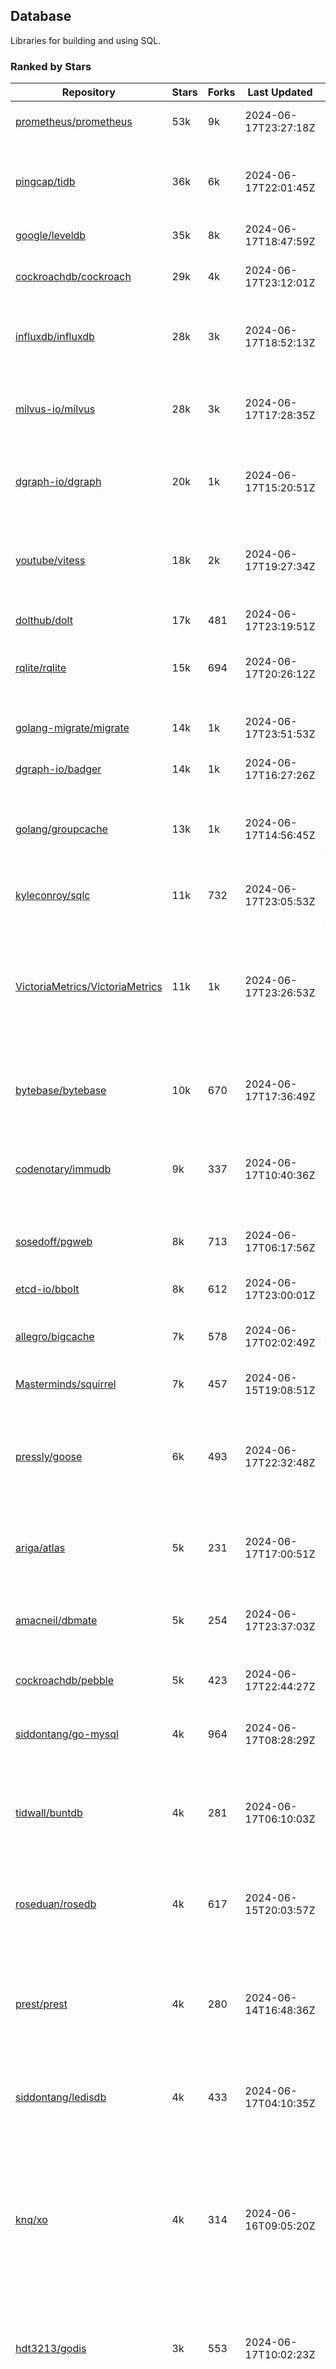 ## Database

Libraries for building and using SQL.

### Ranked by Stars

| Repository | Stars | Forks | Last Updated | Description | 
|------------|-------|-------|--------------|-------------|
| [prometheus/prometheus](https://github.com/prometheus/prometheus) | 53k | 9k | 2024-06-17T23:27:18Z |  Monitoring system and time series database. |
| [pingcap/tidb](https://github.com/pingcap/tidb) | 36k | 6k | 2024-06-17T22:01:45Z |  TiDB is a distributed SQL database. Inspired by the design of Google F1. |
| [google/leveldb](https://github.com/google/leveldb) | 35k | 8k | 2024-06-17T18:47:59Z | key/value database in Go. |
| [cockroachdb/cockroach](https://github.com/cockroachdb/cockroach) | 29k | 4k | 2024-06-17T23:12:01Z |  Scalable, Geo-Replicated, Transactional Datastore. |
| [influxdb/influxdb](https://github.com/influxdb/influxdb) | 28k | 3k | 2024-06-17T18:52:13Z |  Scalable datastore for metrics, events, and real-time analytics. |
| [milvus-io/milvus](https://github.com/milvus-io/milvus) | 28k | 3k | 2024-06-17T17:28:35Z |  Milvus is a vector database for embedding management, analytics and search. |
| [dgraph-io/dgraph](https://github.com/dgraph-io/dgraph) | 20k | 1k | 2024-06-17T15:20:51Z |  Scalable, Distributed, Low Latency, High Throughput Graph Database. |
| [youtube/vitess](https://github.com/youtube/vitess) | 18k | 2k | 2024-06-17T19:27:34Z |  vitess provides servers and tools which facilitate scaling of MySQL databases for large scale web services. |
| [dolthub/dolt](https://github.com/dolthub/dolt) | 17k | 481 | 2024-06-17T23:19:51Z |  Dolt – It's Git for Data. |
| [rqlite/rqlite](https://github.com/rqlite/rqlite) | 15k | 694 | 2024-06-17T20:26:12Z |  The lightweight, distributed, relational database built on SQLite. |
| [golang-migrate/migrate](https://github.com/golang-migrate/migrate) | 14k | 1k | 2024-06-17T23:51:53Z |  Database migrations. CLI and Golang library. |
| [dgraph-io/badger](https://github.com/dgraph-io/badger) | 14k | 1k | 2024-06-17T16:27:26Z |  Fast key-value store in Go. |
| [golang/groupcache](https://github.com/golang/groupcache) | 13k | 1k | 2024-06-17T14:56:45Z |  Groupcache is a caching and cache-filling library, intended as a replacement for memcached in many cases. |
| [kyleconroy/sqlc](https://github.com/kyleconroy/sqlc) | 11k | 732 | 2024-06-17T23:05:53Z |  Generate type-safe code from SQL. |
| [VictoriaMetrics/VictoriaMetrics](https://github.com/VictoriaMetrics/VictoriaMetrics) | 11k | 1k | 2024-06-17T23:26:53Z |  fast, resource-effective and scalable open source time series database. May be used as long-term remote storage for Prometheus. Supports PromQL. |
| [bytebase/bytebase](https://github.com/bytebase/bytebase) | 10k | 670 | 2024-06-17T17:36:49Z |  Safe database schema change and version control for DevOps teams. |
| [codenotary/immudb](https://github.com/codenotary/immudb) | 9k | 337 | 2024-06-17T10:40:36Z |  immudb is a lightweight, high-speed immutable database for systems and applications written in Go. |
| [sosedoff/pgweb](https://github.com/sosedoff/pgweb) | 8k | 713 | 2024-06-17T06:17:56Z |  Web-based PostgreSQL database browser. |
| [etcd-io/bbolt](https://github.com/etcd-io/bbolt) | 8k | 612 | 2024-06-17T23:00:01Z |  An embedded key/value database for Go. |
| [allegro/bigcache](https://github.com/allegro/bigcache) | 7k | 578 | 2024-06-17T02:02:49Z |  Efficient key/value cache for gigabytes of data. |
| [Masterminds/squirrel](https://github.com/Masterminds/squirrel) | 7k | 457 | 2024-06-15T19:08:51Z |  Go library that helps you build SQL queries. |
| [pressly/goose](https://github.com/pressly/goose) | 6k | 493 | 2024-06-17T22:32:48Z |  Database migration tool. You can manage your database's evolution by creating incremental SQL or Go scripts. |
| [ariga/atlas](https://github.com/ariga/atlas) | 5k | 231 | 2024-06-17T17:00:51Z |  A Database Toolkit. A CLI designed to help companies better work with their data. |
| [amacneil/dbmate](https://github.com/amacneil/dbmate) | 5k | 254 | 2024-06-17T23:37:03Z |  A lightweight, framework-agnostic database migration tool. |
| [cockroachdb/pebble](https://github.com/cockroachdb/pebble) | 5k | 423 | 2024-06-17T22:44:27Z |  RocksDB/LevelDB inspired key-value database in Go. |
| [siddontang/go-mysql](https://github.com/siddontang/go-mysql) | 4k | 964 | 2024-06-17T08:28:29Z |  Go toolset to handle MySQL protocol and replication. |
| [tidwall/buntdb](https://github.com/tidwall/buntdb) | 4k | 281 | 2024-06-17T06:10:03Z |  Fast, embeddable, in-memory key/value database for Go with custom indexing and spatial support. |
| [roseduan/rosedb](https://github.com/roseduan/rosedb) | 4k | 617 | 2024-06-15T20:03:57Z |  An embedded k-v database based on LSM+WAL, supports string, list, hash, set, zset. |
| [prest/prest](https://github.com/prest/prest) | 4k | 280 | 2024-06-14T16:48:36Z |  Simplify and accelerate development, ⚡ instant, realtime, high-performance on any Postgres application, existing or new. |
| [siddontang/ledisdb](https://github.com/siddontang/ledisdb) | 4k | 433 | 2024-06-17T04:10:35Z |  Ledisdb is a high performance NoSQL like Redis based on LevelDB. |
| [knq/xo](https://github.com/knq/xo) | 4k | 314 | 2024-06-16T09:05:20Z |  Generate idiomatic Go code for databases based on existing schema definitions or custom queries supporting PostgreSQL, MySQL, SQLite, Oracle, and Microsoft SQL Server. |
| [hdt3213/godis](https://github.com/hdt3213/godis) | 3k | 553 | 2024-06-17T10:02:23Z |  A Golang implemented high-performance Redis server and cluster. |
| [xujiajun/nutsdb](https://github.com/xujiajun/nutsdb) | 3k | 329 | 2024-06-13T02:59:05Z |  Nutsdb is a simple, fast, embeddable, persistent key/value store written in pure Go. It supports fully serializable transactions and many data structures such as list, set, sorted set. |
| [rubenv/sql-migrate](https://github.com/rubenv/sql-migrate) | 3k | 267 | 2024-06-17T09:39:40Z |  Database migration tool. Allows embedding migrations into the application using go-bindata. |
| [lindb/lindb](https://github.com/lindb/lindb) | 3k | 277 | 2024-06-13T09:56:31Z |  LinDB is a scalable, high performance, high availability distributed time series database. |
| [HouzuoGuo/tiedot](https://github.com/HouzuoGuo/tiedot) | 3k | 261 | 2024-06-12T15:32:00Z |  Your NoSQL database powered by Golang. |
| [bluele/gcache](https://github.com/bluele/gcache) | 3k | 266 | 2024-06-17T14:00:52Z |  Cache library with support for expirable Cache, LFU, LRU and ARC. |
| [eko/gocache](https://github.com/eko/gocache) | 2k | 191 | 2024-06-17T16:32:48Z |  A complete Go cache library with multiple stores (memory, memcache, redis, ...), chainable, loadable, metrics cache and more. |
| [doug-martin/goqu](https://github.com/doug-martin/goqu) | 2k | 201 | 2024-06-17T18:26:25Z |  Idiomatic SQL builder and query library. |
| [go-jet/jet](https://github.com/go-jet/jet) | 2k | 110 | 2024-06-17T11:39:44Z |  Framework for writing type-safe SQL queries in Go, with ability to easily convert database query result into desired arbitrary object structure. |
| [muesli/cache2go](https://github.com/muesli/cache2go) | 2k | 515 | 2024-06-13T21:17:51Z |  In-memory key:value cache which supports automatic invalidation based on timeouts. |
| [VictoriaMetrics/fastcache](https://github.com/VictoriaMetrics/fastcache) | 2k | 171 | 2024-06-17T02:21:47Z |  fast thread-safe inmemory cache for big number of entries. Minimizes GC overhead. |
| [flower-corp/lotusdb](https://github.com/flower-corp/lotusdb) | 2k | 175 | 2024-06-17T14:25:15Z |  Fast k/v database compatible with lsm and b+tree. |
| [didi/gendry](https://github.com/didi/gendry) | 2k | 189 | 2024-06-16T03:06:19Z |  Non-invasive SQL builder and powerful data binder. |
| [maypok86/otter](https://github.com/maypok86/otter) | 2k | 37 | 2024-06-17T10:48:27Z |  A high performance lockless cache for Go. Many times faster than Ristretto and friends. |
| [CovenantSQL/CovenantSQL](https://github.com/CovenantSQL/CovenantSQL) | 1k | 151 | 2024-06-05T06:45:50Z |  CovenantSQL is a SQL database on blockchain. |
| [kelindar/column](https://github.com/kelindar/column) | 1k | 56 | 2024-06-13T12:41:13Z |  High-performance, columnar, embeddable in-memory store with bitmap indexing and transactions. |
| [peterbourgon/diskv](https://github.com/peterbourgon/diskv) | 1k | 104 | 2024-06-15T05:36:36Z |  Home-grown disk-backed key-value store. |
| [akrylysov/pogreb](https://github.com/akrylysov/pogreb) | 1k | 89 | 2024-06-17T16:00:55Z |  Embedded key-value store for read-heavy workloads. |
| [skeema/skeema](https://github.com/skeema/skeema) | 1k | 101 | 2024-06-13T21:37:16Z |  Pure-SQL schema management system for MySQL, with support for sharding and external online schema change tools. |
| [Vertamedia/chproxy](https://github.com/Vertamedia/chproxy) | 1k | 254 | 2024-06-12T20:53:57Z |  HTTP proxy for ClickHouse database. |
| [paranoidguy/databunker](https://github.com/paranoidguy/databunker) | 1k | 71 | 2024-06-13T18:21:03Z |  Personally identifiable information (PII) storage service built to comply with GDPR and CCPA. |
| [objectbox/objectbox-go](https://github.com/objectbox/objectbox-go) | 1k | 46 | 2024-06-17T10:05:03Z |  High-performance embedded Object Database (NoSQL) with Go API. |
| [cybertec-postgresql/pg_timetable](https://github.com/cybertec-postgresql/pg_timetable) | 1k | 65 | 2024-06-17T18:06:28Z |  Advanced scheduling for PostgreSQL. |
| [go-gormigrate/gormigrate](https://github.com/go-gormigrate/gormigrate) | 1k | 96 | 2024-06-10T16:49:12Z |  Database schema migration helper for Gorm ORM. |
| [krotik/eliasdb](https://github.com/krotik/eliasdb) | 992 | 49 | 2024-06-06T15:25:18Z |  Dependency-free, transactional graph database with REST API, phrase search and SQL-like query language. |
| [linkedin/goavro](https://github.com/linkedin/goavro) | 958 | 215 | 2024-06-16T19:07:19Z |  A Go package that encodes and decodes Avro data. |
| [couchbase/moss](https://github.com/couchbase/moss) | 947 | 60 | 2024-06-01T22:04:53Z |  Moss is a simple LSM key-value storage engine written in 100% Go. |
| [jellydator/ttlcache](https://github.com/jellydator/ttlcache) | 872 | 114 | 2024-06-17T14:53:53Z |  An in-memory cache with item expiration and generics. |
| [gchaincl/dotsql](https://github.com/gchaincl/dotsql) | 721 | 54 | 2024-06-11T14:41:14Z |  Go library that helps you keep sql files in one place and use them with ease. |
| [go-ozzo/ozzo-dbx](https://github.com/go-ozzo/ozzo-dbx) | 625 | 84 | 2024-06-05T01:21:28Z |  Powerful data retrieval methods as well as DB-agnostic query building capabilities. |
| [ostafen/clover](https://github.com/ostafen/clover) | 624 | 53 | 2024-06-16T17:55:23Z |  A lightweight document-oriented NoSQL database written in pure Golang. |
| [nikepan/clickhouse-bulk](https://github.com/nikepan/clickhouse-bulk) | 466 | 87 | 2024-06-16T23:15:39Z |  Collects small inserts and sends big requests to ClickHouse servers. |
| [jmhodges/levigo](https://github.com/jmhodges/levigo) | 413 | 90 | 2024-05-28T16:59:28Z |  Levigo is a Go wrapper for LevelDB. |
| [rocketlaunchr/dbq](https://github.com/rocketlaunchr/dbq) | 393 | 21 | 2024-05-17T21:00:02Z |  Zero boilerplate database operations for Go. |
| [lqs/sqlingo](https://github.com/lqs/sqlingo) | 375 | 28 | 2024-06-12T16:54:25Z |  A lightweight DSL to build SQL in Go. |
| [recoilme/pudge](https://github.com/recoilme/pudge) | 366 | 35 | 2024-06-17T11:20:39Z |  Fast and simple key/value store written using Go's standard library. |
| [faabiosr/cachego](https://github.com/faabiosr/cachego) | 361 | 24 | 2024-06-01T19:27:40Z |  Golang Cache component for multiple drivers. |
| [HDT3213/rdb](https://github.com/HDT3213/rdb) | 358 | 74 | 2024-06-17T02:06:17Z |  Redis RDB file parser for secondary development and memory analysis. |
| [elgris/sqrl](https://github.com/elgris/sqrl) | 272 | 38 | 2024-05-22T09:36:32Z |  SQL query builder, fork of Squirrel with improved performance. |
| [chrislusf/vasto](https://github.com/chrislusf/vasto) | 259 | 30 | 2024-05-26T01:48:04Z |  A distributed high-performance key-value store. On Disk. Eventual consistent. HA. Able to grow or shrink without service interruption. |
| [Yiling-J/theine-go](https://github.com/Yiling-J/theine-go) | 233 | 12 | 2024-06-10T17:49:53Z |  High performance, near optimal in-memory cache with proactive TTL expiration and generics. |
| [dtm-labs/dtf](https://github.com/dtm-labs/dtf) | 213 | 30 | 2024-04-17T12:13:28Z |  A distributed transaction manager. Support XA, TCC, SAGA, Reliable Messages. |
| [fern4lvarez/piladb](https://github.com/fern4lvarez/piladb) | 204 | 22 | 2024-04-26T23:31:32Z |  Lightweight RESTful database engine based on stack data structures. |
| [creativecreature/sturdyc](https://github.com/creativecreature/sturdyc) | 200 | 3 | 2024-06-17T13:01:56Z |  A caching library with advanced concurrency features designed to make I/O heavy applications robust and highly performant. |
| [bokwoon95/go-structured-query](https://github.com/bokwoon95/go-structured-query) | 195 | 11 | 2023-12-04T23:16:41Z |  Type-safe SQL builder and struct mapper for Go. |
| [EchoVault/EchoVault](https://github.com/EchoVault/EchoVault) | 192 | 7 | 2024-06-17T12:19:35Z |  Embeddable Distributed in-memory data store compatible with Redis clients. |
| [wesql/wescale](https://github.com/wesql/wescale) | 191 | 8 | 2024-06-17T14:43:52Z |  WeScale is a database proxy designed to enhance the scalability, performance, security, and resilience of your applications. |
| [knocknote/octillery](https://github.com/knocknote/octillery) | 191 | 30 | 2024-06-10T05:18:59Z |  Go package for sharding databases ( Supports every ORM or raw SQL ). |
| [akyoto/cache](https://github.com/akyoto/cache) | 176 | 21 | 2024-06-03T02:05:04Z |  In-memory key:value store with expiration time, 0 dependencies, <100 LoC, 100% coverage. |
| [lopezator/migrator](https://github.com/lopezator/migrator) | 168 | 18 | 2024-06-12T03:41:15Z |  Dead simple Go database migration library. |
| [arthurkushman/buildsqlx](https://github.com/arthurkushman/buildsqlx) | 156 | 16 | 2024-06-17T11:32:27Z |  Go database query builder library for PostgreSQL. |
| [amit-davidson/LibraDB](https://github.com/amit-davidson/LibraDB) | 152 | 18 | 2024-06-15T15:40:45Z |  LibraDB is a simple database with less than 1000 lines of code for learning. |
| [iwanbk/bcache](https://github.com/iwanbk/bcache) | 147 | 18 | 2024-05-17T07:07:52Z |  Eventually consistent distributed in-memory cache Go library. |
| [GuiaBolso/darwin](https://github.com/GuiaBolso/darwin) | 144 | 34 | 2024-06-03T01:49:44Z |  Database schema evolution library for Go. |
| [leporo/sqlf](https://github.com/leporo/sqlf) | 141 | 14 | 2024-05-24T08:11:15Z |  Fast SQL query builder. |
| [rocketlaunchr/remember-go](https://github.com/rocketlaunchr/remember-go) | 138 | 8 | 2024-04-27T23:46:36Z |  A universal interface for caching slow database queries (backed by redis, memcached, ristretto, or in-memory). |
| [nullism/bqb](https://github.com/nullism/bqb) | 133 | 10 | 2024-06-13T11:53:43Z |  Lightweight and easy to learn query builder. |
| [viney-shih/go-cache](https://github.com/viney-shih/go-cache) | 133 | 9 | 2024-06-13T06:31:20Z |  A flexible multi-layer Go caching library to deal with in-memory and shared cache by adopting Cache-Aside pattern. |
| [galeone/igor](https://github.com/galeone/igor) | 124 | 4 | 2024-06-09T21:46:54Z |  Abstraction layer for PostgreSQL that supports advanced functionality and uses gorm-like syntax. |
| [unit-io/unitdb](https://github.com/unit-io/unitdb) | 118 | 10 | 2024-05-03T13:01:20Z |  Fast timeseries database for IoT, realtime messaging applications. Access unitdb with pubsub over tcp or websocket using github.com/unit-io/unitd application. |
| [erni27/imcache](https://github.com/erni27/imcache) | 118 | 4 | 2024-06-14T10:26:48Z |  A generic in-memory cache Go library. It supports expiration, sliding expiration, max entries limit, eviction callbacks and sharding. |
| [elastic/go-freelru](https://github.com/elastic/go-freelru) | 116 | 9 | 2024-06-13T08:47:29Z | A GC-less, fast and generic LRU hashmap library with optional locking, sharding, eviction and expiration. |
| [sj14/dbbench](https://github.com/sj14/dbbench) | 97 | 17 | 2024-06-13T06:38:50Z |  Database benchmarking tool with support for several databases and scripts. |
| [OrlovEvgeny/go-mcache](https://github.com/OrlovEvgeny/go-mcache) | 95 | 16 | 2024-06-11T21:37:28Z |  Fast in-memory key:value store/cache library. Pointer caches. |
| [cristalhq/builq](https://github.com/cristalhq/builq) | 89 | 3 | 2024-05-08T10:43:34Z |  Easily build SQL queries in Go. |
| [jameycribbs/hare](https://github.com/jameycribbs/hare) | 89 | 10 | 2024-04-28T07:34:10Z |  A simple database management system that stores each table as a text file of line-delimited JSON. |
| [sunary/sqlize](https://github.com/sunary/sqlize) | 84 | 10 | 2024-06-11T01:38:25Z |  Database migration generator. Allows generate sql migration from model and existing sql by differ them. |
| [robinjoseph08/go-pg-migrations](https://github.com/robinjoseph08/go-pg-migrations) | 84 | 21 | 2024-01-08T01:51:54Z |  A Go package to help write migrations with go-pg/pg. |
| [zekroTJA/timedmap](https://github.com/zekroTJA/timedmap) | 70 | 10 | 2024-05-10T07:40:51Z |  Map with expiring key-value pairs. |
| [jamf/regatta](https://github.com/jamf/regatta) | 63 | 5 | 2024-06-11T11:05:07Z |  Fast, simple, geo-distributed KV store built for cloud native era. |
| [liweiyi88/onedump](https://github.com/liweiyi88/onedump) | 62 | 7 | 2024-06-09T20:17:10Z |  Database backup from different drivers to different destinations with one command and configuration. |
| [codingsince1985/couchcache](https://github.com/codingsince1985/couchcache) | 61 | 7 | 2024-06-10T12:47:34Z |  RESTful caching micro-service backed by Couchbase server. |
| [xujiajun/godbal](https://github.com/xujiajun/godbal) | 59 | 29 | 2024-02-03T19:00:49Z |  Database Abstraction Layer (dbal) for go. Support SQL builder and get result easily. |
| [khezen/avro](https://github.com/khezen/avro) | 45 | 10 | 2023-12-26T03:15:31Z |  Discover SQL schemas and convert them to AVRO schemas. Query SQL records into AVRO bytes. |
| [oaStuff/clusteredBigCache](https://github.com/oaStuff/clusteredBigCache) | 44 | 5 | 2023-11-01T01:52:19Z |  BigCache with clustering support and individual item expiration. |
| [claygod/coffer](https://github.com/claygod/coffer) | 37 | 5 | 2024-02-07T10:47:23Z |  Simple ACID key-value database that supports transactions. |
| [floatdrop/2q](https://github.com/floatdrop/2q) | 37 | 4 | 2024-06-13T01:08:39Z |  2Q in-memory cache implementation. |
| [HnH/qry](https://github.com/HnH/qry) | 35 | 6 | 2024-02-27T10:37:40Z |  Tool that generates constants from files with raw SQL queries. |
| [hexdigest/prep](https://github.com/hexdigest/prep) | 32 | 5 | 2024-03-07T22:59:58Z |  Use prepared SQL statements without changing your code. |
| [adlio/schema](https://github.com/adlio/schema) | 31 | 3 | 2024-06-05T09:08:59Z |  Library to embed schema migrations for database/sql-compatible databases inside your Go binaries. |
| [twharmon/gosql](https://github.com/twharmon/gosql) | 30 | 2 | 2024-02-02T19:53:16Z |  SQL Query builder with better null values support. |
| [RichardKnop/go-fixtures](https://github.com/RichardKnop/go-fixtures) | 28 | 11 | 2023-09-08T17:05:02Z |  Django style fixtures for Golang's excellent built-in database/sql library. |
| [larapulse/migrator](https://github.com/larapulse/migrator) | 25 | 4 | 2024-05-19T07:31:13Z |  MySQL database migrator designed to run migrations to your features and manage database schema update with intuitive go code. |
| [codingconcepts/dg](https://github.com/codingconcepts/dg) | 25 | 0 | 2024-05-28T14:59:47Z |  A fast data generator that produces CSV files from generated relational data. |
| [rafaeljesus/tempdb](https://github.com/rafaeljesus/tempdb) | 19 | 3 | 2024-04-18T14:17:05Z |  Key-value store for temporary items. |
| [andizzle/rwdb](https://github.com/andizzle/rwdb) | 18 | 2 | 2023-05-02T21:55:01Z |  rwdb provides read replica capability for multiple database servers setup. |
| [bartventer/gorm-multitenancy](https://github.com/bartventer/gorm-multitenancy) | 16 | 2 | 2024-06-17T10:00:47Z |  Multi-tenancy support for GORM managed databases. |
| [motrboat/hotcoal](https://github.com/motrboat/hotcoal) | 16 | 1 | 2024-05-17T20:58:00Z |  Secure your handcrafted SQL against injection. |
| [muir/libschema](https://github.com/muir/libschema) | 14 | 5 | 2024-01-14T00:02:24Z |  Define your migrations separately in each library. Migrations for open source libraries. MySQL & PostgreSQL. |
| [pupizoid/ormlite](https://github.com/pupizoid/ormlite) | 13 | 3 | 2024-03-06T20:01:55Z |  Lightweight package containing some ORM-like features and helpers for sqlite databases. |
| [Kachit/gorm-seeder](https://github.com/Kachit/gorm-seeder) | 13 | 1 | 2024-01-30T11:33:09Z |  Simple database seeder for Gorm ORM. |
| [ulovecode/gdcache](https://github.com/ulovecode/gdcache) | 12 | 2 | 2024-01-18T05:02:20Z |  A pure non-intrusive cache library implemented by golang, you can use it to implement your own distributed cache. |
| [twharmon/dynago](https://github.com/twharmon/dynago) | 12 | 0 | 2024-03-26T11:56:26Z |  Simplify working with AWS DynamoDB. |
| [no-src/nscache](https://github.com/no-src/nscache) | 10 | 0 | 2024-06-02T16:41:19Z |  A Go caching framework that supports multiple data source drivers. |
| [lawzava/go-pg-migrate](https://github.com/lawzava/go-pg-migrate) | 10 | 3 | 2024-01-24T05:10:53Z |  CLI-friendly package for go-pg migrations management. |
| [oracle/coherence-go-client](https://github.com/oracle/coherence-go-client) | 9 | 3 | 2024-06-03T15:03:19Z |  Full implementation of Oracle Coherence cache API for Go applications using gRPC as network transport. |
| [cheshir/ttlcache](https://github.com/cheshir/ttlcache) | 9 | 8 | 2023-03-26T17:03:11Z |  In-memory key value storage with TTL for each record. |
| [rafaelespinoza/godfish](https://github.com/rafaelespinoza/godfish) | 7 | 1 | 2024-02-19T14:34:49Z |  Database migration manager, works with native query language. Support for cassandra, mysql, postgres, sqlite3. |
| [go-the-way/sg](https://github.com/go-the-way/sg) | 6 | 0 | 2024-05-10T21:55:52Z |  A SQL Gen for generating standard SQLs(supports: CRUD) written in Go. |
| [yuseferi/gocache](https://github.com/yuseferi/gocache) | 5 | 0 | 2024-01-07T00:34:13Z |  A data race free Go ache library with high performance and auto pruge functionality |
| [/](https://github.com/gobuffalo/pop/tree/master/soda) | 0 | 0 | 0001-01-01T00:00:00Z |  Database migration, creation, ORM, etc... for MySQL, PostgreSQL, and SQLite. |

### Ranked by Forks

| Repository | Stars | Forks | Last Updated | Description | 
|------------|-------|-------|--------------|-------------|
| [prometheus/prometheus](https://github.com/prometheus/prometheus) | 53k | 9k | 2024-06-17T23:27:18Z |  Monitoring system and time series database. |
| [google/leveldb](https://github.com/google/leveldb) | 35k | 8k | 2024-06-17T18:47:59Z | key/value database in Go. |
| [pingcap/tidb](https://github.com/pingcap/tidb) | 36k | 6k | 2024-06-17T22:01:45Z |  TiDB is a distributed SQL database. Inspired by the design of Google F1. |
| [cockroachdb/cockroach](https://github.com/cockroachdb/cockroach) | 29k | 4k | 2024-06-17T23:12:01Z |  Scalable, Geo-Replicated, Transactional Datastore. |
| [influxdb/influxdb](https://github.com/influxdb/influxdb) | 28k | 3k | 2024-06-17T18:52:13Z |  Scalable datastore for metrics, events, and real-time analytics. |
| [milvus-io/milvus](https://github.com/milvus-io/milvus) | 28k | 3k | 2024-06-17T17:28:35Z |  Milvus is a vector database for embedding management, analytics and search. |
| [youtube/vitess](https://github.com/youtube/vitess) | 18k | 2k | 2024-06-17T19:27:34Z |  vitess provides servers and tools which facilitate scaling of MySQL databases for large scale web services. |
| [dgraph-io/dgraph](https://github.com/dgraph-io/dgraph) | 20k | 1k | 2024-06-17T15:20:51Z |  Scalable, Distributed, Low Latency, High Throughput Graph Database. |
| [golang/groupcache](https://github.com/golang/groupcache) | 13k | 1k | 2024-06-17T14:56:45Z |  Groupcache is a caching and cache-filling library, intended as a replacement for memcached in many cases. |
| [golang-migrate/migrate](https://github.com/golang-migrate/migrate) | 14k | 1k | 2024-06-17T23:51:53Z |  Database migrations. CLI and Golang library. |
| [dgraph-io/badger](https://github.com/dgraph-io/badger) | 14k | 1k | 2024-06-17T16:27:26Z |  Fast key-value store in Go. |
| [VictoriaMetrics/VictoriaMetrics](https://github.com/VictoriaMetrics/VictoriaMetrics) | 11k | 1k | 2024-06-17T23:26:53Z |  fast, resource-effective and scalable open source time series database. May be used as long-term remote storage for Prometheus. Supports PromQL. |
| [siddontang/go-mysql](https://github.com/siddontang/go-mysql) | 4k | 964 | 2024-06-17T08:28:29Z |  Go toolset to handle MySQL protocol and replication. |
| [kyleconroy/sqlc](https://github.com/kyleconroy/sqlc) | 11k | 732 | 2024-06-17T23:05:53Z |  Generate type-safe code from SQL. |
| [sosedoff/pgweb](https://github.com/sosedoff/pgweb) | 8k | 713 | 2024-06-17T06:17:56Z |  Web-based PostgreSQL database browser. |
| [rqlite/rqlite](https://github.com/rqlite/rqlite) | 15k | 694 | 2024-06-17T20:26:12Z |  The lightweight, distributed, relational database built on SQLite. |
| [bytebase/bytebase](https://github.com/bytebase/bytebase) | 10k | 670 | 2024-06-17T17:36:49Z |  Safe database schema change and version control for DevOps teams. |
| [roseduan/rosedb](https://github.com/roseduan/rosedb) | 4k | 617 | 2024-06-15T20:03:57Z |  An embedded k-v database based on LSM+WAL, supports string, list, hash, set, zset. |
| [etcd-io/bbolt](https://github.com/etcd-io/bbolt) | 8k | 612 | 2024-06-17T23:00:01Z |  An embedded key/value database for Go. |
| [allegro/bigcache](https://github.com/allegro/bigcache) | 7k | 578 | 2024-06-17T02:02:49Z |  Efficient key/value cache for gigabytes of data. |
| [hdt3213/godis](https://github.com/hdt3213/godis) | 3k | 553 | 2024-06-17T10:02:23Z |  A Golang implemented high-performance Redis server and cluster. |
| [muesli/cache2go](https://github.com/muesli/cache2go) | 2k | 515 | 2024-06-13T21:17:51Z |  In-memory key:value cache which supports automatic invalidation based on timeouts. |
| [pressly/goose](https://github.com/pressly/goose) | 6k | 493 | 2024-06-17T22:32:48Z |  Database migration tool. You can manage your database's evolution by creating incremental SQL or Go scripts. |
| [dolthub/dolt](https://github.com/dolthub/dolt) | 17k | 481 | 2024-06-17T23:19:51Z |  Dolt – It's Git for Data. |
| [Masterminds/squirrel](https://github.com/Masterminds/squirrel) | 7k | 457 | 2024-06-15T19:08:51Z |  Go library that helps you build SQL queries. |
| [siddontang/ledisdb](https://github.com/siddontang/ledisdb) | 4k | 433 | 2024-06-17T04:10:35Z |  Ledisdb is a high performance NoSQL like Redis based on LevelDB. |
| [cockroachdb/pebble](https://github.com/cockroachdb/pebble) | 5k | 423 | 2024-06-17T22:44:27Z |  RocksDB/LevelDB inspired key-value database in Go. |
| [codenotary/immudb](https://github.com/codenotary/immudb) | 9k | 337 | 2024-06-17T10:40:36Z |  immudb is a lightweight, high-speed immutable database for systems and applications written in Go. |
| [xujiajun/nutsdb](https://github.com/xujiajun/nutsdb) | 3k | 329 | 2024-06-13T02:59:05Z |  Nutsdb is a simple, fast, embeddable, persistent key/value store written in pure Go. It supports fully serializable transactions and many data structures such as list, set, sorted set. |
| [knq/xo](https://github.com/knq/xo) | 4k | 314 | 2024-06-16T09:05:20Z |  Generate idiomatic Go code for databases based on existing schema definitions or custom queries supporting PostgreSQL, MySQL, SQLite, Oracle, and Microsoft SQL Server. |
| [tidwall/buntdb](https://github.com/tidwall/buntdb) | 4k | 281 | 2024-06-17T06:10:03Z |  Fast, embeddable, in-memory key/value database for Go with custom indexing and spatial support. |
| [prest/prest](https://github.com/prest/prest) | 4k | 280 | 2024-06-14T16:48:36Z |  Simplify and accelerate development, ⚡ instant, realtime, high-performance on any Postgres application, existing or new. |
| [lindb/lindb](https://github.com/lindb/lindb) | 3k | 277 | 2024-06-13T09:56:31Z |  LinDB is a scalable, high performance, high availability distributed time series database. |
| [rubenv/sql-migrate](https://github.com/rubenv/sql-migrate) | 3k | 267 | 2024-06-17T09:39:40Z |  Database migration tool. Allows embedding migrations into the application using go-bindata. |
| [bluele/gcache](https://github.com/bluele/gcache) | 3k | 266 | 2024-06-17T14:00:52Z |  Cache library with support for expirable Cache, LFU, LRU and ARC. |
| [HouzuoGuo/tiedot](https://github.com/HouzuoGuo/tiedot) | 3k | 261 | 2024-06-12T15:32:00Z |  Your NoSQL database powered by Golang. |
| [Vertamedia/chproxy](https://github.com/Vertamedia/chproxy) | 1k | 254 | 2024-06-12T20:53:57Z |  HTTP proxy for ClickHouse database. |
| [amacneil/dbmate](https://github.com/amacneil/dbmate) | 5k | 254 | 2024-06-17T23:37:03Z |  A lightweight, framework-agnostic database migration tool. |
| [ariga/atlas](https://github.com/ariga/atlas) | 5k | 231 | 2024-06-17T17:00:51Z |  A Database Toolkit. A CLI designed to help companies better work with their data. |
| [linkedin/goavro](https://github.com/linkedin/goavro) | 958 | 215 | 2024-06-16T19:07:19Z |  A Go package that encodes and decodes Avro data. |
| [doug-martin/goqu](https://github.com/doug-martin/goqu) | 2k | 201 | 2024-06-17T18:26:25Z |  Idiomatic SQL builder and query library. |
| [eko/gocache](https://github.com/eko/gocache) | 2k | 191 | 2024-06-17T16:32:48Z |  A complete Go cache library with multiple stores (memory, memcache, redis, ...), chainable, loadable, metrics cache and more. |
| [didi/gendry](https://github.com/didi/gendry) | 2k | 189 | 2024-06-16T03:06:19Z |  Non-invasive SQL builder and powerful data binder. |
| [flower-corp/lotusdb](https://github.com/flower-corp/lotusdb) | 2k | 175 | 2024-06-17T14:25:15Z |  Fast k/v database compatible with lsm and b+tree. |
| [VictoriaMetrics/fastcache](https://github.com/VictoriaMetrics/fastcache) | 2k | 171 | 2024-06-17T02:21:47Z |  fast thread-safe inmemory cache for big number of entries. Minimizes GC overhead. |
| [CovenantSQL/CovenantSQL](https://github.com/CovenantSQL/CovenantSQL) | 1k | 151 | 2024-06-05T06:45:50Z |  CovenantSQL is a SQL database on blockchain. |
| [jellydator/ttlcache](https://github.com/jellydator/ttlcache) | 872 | 114 | 2024-06-17T14:53:53Z |  An in-memory cache with item expiration and generics. |
| [go-jet/jet](https://github.com/go-jet/jet) | 2k | 110 | 2024-06-17T11:39:44Z |  Framework for writing type-safe SQL queries in Go, with ability to easily convert database query result into desired arbitrary object structure. |
| [peterbourgon/diskv](https://github.com/peterbourgon/diskv) | 1k | 104 | 2024-06-15T05:36:36Z |  Home-grown disk-backed key-value store. |
| [skeema/skeema](https://github.com/skeema/skeema) | 1k | 101 | 2024-06-13T21:37:16Z |  Pure-SQL schema management system for MySQL, with support for sharding and external online schema change tools. |
| [go-gormigrate/gormigrate](https://github.com/go-gormigrate/gormigrate) | 1k | 96 | 2024-06-10T16:49:12Z |  Database schema migration helper for Gorm ORM. |
| [jmhodges/levigo](https://github.com/jmhodges/levigo) | 413 | 90 | 2024-05-28T16:59:28Z |  Levigo is a Go wrapper for LevelDB. |
| [akrylysov/pogreb](https://github.com/akrylysov/pogreb) | 1k | 89 | 2024-06-17T16:00:55Z |  Embedded key-value store for read-heavy workloads. |
| [nikepan/clickhouse-bulk](https://github.com/nikepan/clickhouse-bulk) | 466 | 87 | 2024-06-16T23:15:39Z |  Collects small inserts and sends big requests to ClickHouse servers. |
| [go-ozzo/ozzo-dbx](https://github.com/go-ozzo/ozzo-dbx) | 625 | 84 | 2024-06-05T01:21:28Z |  Powerful data retrieval methods as well as DB-agnostic query building capabilities. |
| [HDT3213/rdb](https://github.com/HDT3213/rdb) | 358 | 74 | 2024-06-17T02:06:17Z |  Redis RDB file parser for secondary development and memory analysis. |
| [paranoidguy/databunker](https://github.com/paranoidguy/databunker) | 1k | 71 | 2024-06-13T18:21:03Z |  Personally identifiable information (PII) storage service built to comply with GDPR and CCPA. |
| [cybertec-postgresql/pg_timetable](https://github.com/cybertec-postgresql/pg_timetable) | 1k | 65 | 2024-06-17T18:06:28Z |  Advanced scheduling for PostgreSQL. |
| [couchbase/moss](https://github.com/couchbase/moss) | 947 | 60 | 2024-06-01T22:04:53Z |  Moss is a simple LSM key-value storage engine written in 100% Go. |
| [kelindar/column](https://github.com/kelindar/column) | 1k | 56 | 2024-06-13T12:41:13Z |  High-performance, columnar, embeddable in-memory store with bitmap indexing and transactions. |
| [gchaincl/dotsql](https://github.com/gchaincl/dotsql) | 721 | 54 | 2024-06-11T14:41:14Z |  Go library that helps you keep sql files in one place and use them with ease. |
| [ostafen/clover](https://github.com/ostafen/clover) | 624 | 53 | 2024-06-16T17:55:23Z |  A lightweight document-oriented NoSQL database written in pure Golang. |
| [krotik/eliasdb](https://github.com/krotik/eliasdb) | 992 | 49 | 2024-06-06T15:25:18Z |  Dependency-free, transactional graph database with REST API, phrase search and SQL-like query language. |
| [objectbox/objectbox-go](https://github.com/objectbox/objectbox-go) | 1k | 46 | 2024-06-17T10:05:03Z |  High-performance embedded Object Database (NoSQL) with Go API. |
| [elgris/sqrl](https://github.com/elgris/sqrl) | 272 | 38 | 2024-05-22T09:36:32Z |  SQL query builder, fork of Squirrel with improved performance. |
| [maypok86/otter](https://github.com/maypok86/otter) | 2k | 37 | 2024-06-17T10:48:27Z |  A high performance lockless cache for Go. Many times faster than Ristretto and friends. |
| [recoilme/pudge](https://github.com/recoilme/pudge) | 366 | 35 | 2024-06-17T11:20:39Z |  Fast and simple key/value store written using Go's standard library. |
| [GuiaBolso/darwin](https://github.com/GuiaBolso/darwin) | 144 | 34 | 2024-06-03T01:49:44Z |  Database schema evolution library for Go. |
| [dtm-labs/dtf](https://github.com/dtm-labs/dtf) | 213 | 30 | 2024-04-17T12:13:28Z |  A distributed transaction manager. Support XA, TCC, SAGA, Reliable Messages. |
| [chrislusf/vasto](https://github.com/chrislusf/vasto) | 259 | 30 | 2024-05-26T01:48:04Z |  A distributed high-performance key-value store. On Disk. Eventual consistent. HA. Able to grow or shrink without service interruption. |
| [knocknote/octillery](https://github.com/knocknote/octillery) | 191 | 30 | 2024-06-10T05:18:59Z |  Go package for sharding databases ( Supports every ORM or raw SQL ). |
| [xujiajun/godbal](https://github.com/xujiajun/godbal) | 59 | 29 | 2024-02-03T19:00:49Z |  Database Abstraction Layer (dbal) for go. Support SQL builder and get result easily. |
| [lqs/sqlingo](https://github.com/lqs/sqlingo) | 375 | 28 | 2024-06-12T16:54:25Z |  A lightweight DSL to build SQL in Go. |
| [faabiosr/cachego](https://github.com/faabiosr/cachego) | 361 | 24 | 2024-06-01T19:27:40Z |  Golang Cache component for multiple drivers. |
| [fern4lvarez/piladb](https://github.com/fern4lvarez/piladb) | 204 | 22 | 2024-04-26T23:31:32Z |  Lightweight RESTful database engine based on stack data structures. |
| [rocketlaunchr/dbq](https://github.com/rocketlaunchr/dbq) | 393 | 21 | 2024-05-17T21:00:02Z |  Zero boilerplate database operations for Go. |
| [akyoto/cache](https://github.com/akyoto/cache) | 176 | 21 | 2024-06-03T02:05:04Z |  In-memory key:value store with expiration time, 0 dependencies, <100 LoC, 100% coverage. |
| [robinjoseph08/go-pg-migrations](https://github.com/robinjoseph08/go-pg-migrations) | 84 | 21 | 2024-01-08T01:51:54Z |  A Go package to help write migrations with go-pg/pg. |
| [lopezator/migrator](https://github.com/lopezator/migrator) | 168 | 18 | 2024-06-12T03:41:15Z |  Dead simple Go database migration library. |
| [amit-davidson/LibraDB](https://github.com/amit-davidson/LibraDB) | 152 | 18 | 2024-06-15T15:40:45Z |  LibraDB is a simple database with less than 1000 lines of code for learning. |
| [iwanbk/bcache](https://github.com/iwanbk/bcache) | 147 | 18 | 2024-05-17T07:07:52Z |  Eventually consistent distributed in-memory cache Go library. |
| [sj14/dbbench](https://github.com/sj14/dbbench) | 97 | 17 | 2024-06-13T06:38:50Z |  Database benchmarking tool with support for several databases and scripts. |
| [arthurkushman/buildsqlx](https://github.com/arthurkushman/buildsqlx) | 156 | 16 | 2024-06-17T11:32:27Z |  Go database query builder library for PostgreSQL. |
| [OrlovEvgeny/go-mcache](https://github.com/OrlovEvgeny/go-mcache) | 95 | 16 | 2024-06-11T21:37:28Z |  Fast in-memory key:value store/cache library. Pointer caches. |
| [leporo/sqlf](https://github.com/leporo/sqlf) | 141 | 14 | 2024-05-24T08:11:15Z |  Fast SQL query builder. |
| [Yiling-J/theine-go](https://github.com/Yiling-J/theine-go) | 233 | 12 | 2024-06-10T17:49:53Z |  High performance, near optimal in-memory cache with proactive TTL expiration and generics. |
| [bokwoon95/go-structured-query](https://github.com/bokwoon95/go-structured-query) | 195 | 11 | 2023-12-04T23:16:41Z |  Type-safe SQL builder and struct mapper for Go. |
| [RichardKnop/go-fixtures](https://github.com/RichardKnop/go-fixtures) | 28 | 11 | 2023-09-08T17:05:02Z |  Django style fixtures for Golang's excellent built-in database/sql library. |
| [jameycribbs/hare](https://github.com/jameycribbs/hare) | 89 | 10 | 2024-04-28T07:34:10Z |  A simple database management system that stores each table as a text file of line-delimited JSON. |
| [nullism/bqb](https://github.com/nullism/bqb) | 133 | 10 | 2024-06-13T11:53:43Z |  Lightweight and easy to learn query builder. |
| [unit-io/unitdb](https://github.com/unit-io/unitdb) | 118 | 10 | 2024-05-03T13:01:20Z |  Fast timeseries database for IoT, realtime messaging applications. Access unitdb with pubsub over tcp or websocket using github.com/unit-io/unitd application. |
| [zekroTJA/timedmap](https://github.com/zekroTJA/timedmap) | 70 | 10 | 2024-05-10T07:40:51Z |  Map with expiring key-value pairs. |
| [khezen/avro](https://github.com/khezen/avro) | 45 | 10 | 2023-12-26T03:15:31Z |  Discover SQL schemas and convert them to AVRO schemas. Query SQL records into AVRO bytes. |
| [sunary/sqlize](https://github.com/sunary/sqlize) | 84 | 10 | 2024-06-11T01:38:25Z |  Database migration generator. Allows generate sql migration from model and existing sql by differ them. |
| [elastic/go-freelru](https://github.com/elastic/go-freelru) | 116 | 9 | 2024-06-13T08:47:29Z | A GC-less, fast and generic LRU hashmap library with optional locking, sharding, eviction and expiration. |
| [viney-shih/go-cache](https://github.com/viney-shih/go-cache) | 133 | 9 | 2024-06-13T06:31:20Z |  A flexible multi-layer Go caching library to deal with in-memory and shared cache by adopting Cache-Aside pattern. |
| [cheshir/ttlcache](https://github.com/cheshir/ttlcache) | 9 | 8 | 2023-03-26T17:03:11Z |  In-memory key value storage with TTL for each record. |
| [rocketlaunchr/remember-go](https://github.com/rocketlaunchr/remember-go) | 138 | 8 | 2024-04-27T23:46:36Z |  A universal interface for caching slow database queries (backed by redis, memcached, ristretto, or in-memory). |
| [wesql/wescale](https://github.com/wesql/wescale) | 191 | 8 | 2024-06-17T14:43:52Z |  WeScale is a database proxy designed to enhance the scalability, performance, security, and resilience of your applications. |
| [codingsince1985/couchcache](https://github.com/codingsince1985/couchcache) | 61 | 7 | 2024-06-10T12:47:34Z |  RESTful caching micro-service backed by Couchbase server. |
| [EchoVault/EchoVault](https://github.com/EchoVault/EchoVault) | 192 | 7 | 2024-06-17T12:19:35Z |  Embeddable Distributed in-memory data store compatible with Redis clients. |
| [liweiyi88/onedump](https://github.com/liweiyi88/onedump) | 62 | 7 | 2024-06-09T20:17:10Z |  Database backup from different drivers to different destinations with one command and configuration. |
| [HnH/qry](https://github.com/HnH/qry) | 35 | 6 | 2024-02-27T10:37:40Z |  Tool that generates constants from files with raw SQL queries. |
| [oaStuff/clusteredBigCache](https://github.com/oaStuff/clusteredBigCache) | 44 | 5 | 2023-11-01T01:52:19Z |  BigCache with clustering support and individual item expiration. |
| [claygod/coffer](https://github.com/claygod/coffer) | 37 | 5 | 2024-02-07T10:47:23Z |  Simple ACID key-value database that supports transactions. |
| [muir/libschema](https://github.com/muir/libschema) | 14 | 5 | 2024-01-14T00:02:24Z |  Define your migrations separately in each library. Migrations for open source libraries. MySQL & PostgreSQL. |
| [hexdigest/prep](https://github.com/hexdigest/prep) | 32 | 5 | 2024-03-07T22:59:58Z |  Use prepared SQL statements without changing your code. |
| [jamf/regatta](https://github.com/jamf/regatta) | 63 | 5 | 2024-06-11T11:05:07Z |  Fast, simple, geo-distributed KV store built for cloud native era. |
| [larapulse/migrator](https://github.com/larapulse/migrator) | 25 | 4 | 2024-05-19T07:31:13Z |  MySQL database migrator designed to run migrations to your features and manage database schema update with intuitive go code. |
| [galeone/igor](https://github.com/galeone/igor) | 124 | 4 | 2024-06-09T21:46:54Z |  Abstraction layer for PostgreSQL that supports advanced functionality and uses gorm-like syntax. |
| [floatdrop/2q](https://github.com/floatdrop/2q) | 37 | 4 | 2024-06-13T01:08:39Z |  2Q in-memory cache implementation. |
| [erni27/imcache](https://github.com/erni27/imcache) | 118 | 4 | 2024-06-14T10:26:48Z |  A generic in-memory cache Go library. It supports expiration, sliding expiration, max entries limit, eviction callbacks and sharding. |
| [creativecreature/sturdyc](https://github.com/creativecreature/sturdyc) | 200 | 3 | 2024-06-17T13:01:56Z |  A caching library with advanced concurrency features designed to make I/O heavy applications robust and highly performant. |
| [cristalhq/builq](https://github.com/cristalhq/builq) | 89 | 3 | 2024-05-08T10:43:34Z |  Easily build SQL queries in Go. |
| [oracle/coherence-go-client](https://github.com/oracle/coherence-go-client) | 9 | 3 | 2024-06-03T15:03:19Z |  Full implementation of Oracle Coherence cache API for Go applications using gRPC as network transport. |
| [rafaeljesus/tempdb](https://github.com/rafaeljesus/tempdb) | 19 | 3 | 2024-04-18T14:17:05Z |  Key-value store for temporary items. |
| [adlio/schema](https://github.com/adlio/schema) | 31 | 3 | 2024-06-05T09:08:59Z |  Library to embed schema migrations for database/sql-compatible databases inside your Go binaries. |
| [lawzava/go-pg-migrate](https://github.com/lawzava/go-pg-migrate) | 10 | 3 | 2024-01-24T05:10:53Z |  CLI-friendly package for go-pg migrations management. |
| [pupizoid/ormlite](https://github.com/pupizoid/ormlite) | 13 | 3 | 2024-03-06T20:01:55Z |  Lightweight package containing some ORM-like features and helpers for sqlite databases. |
| [andizzle/rwdb](https://github.com/andizzle/rwdb) | 18 | 2 | 2023-05-02T21:55:01Z |  rwdb provides read replica capability for multiple database servers setup. |
| [ulovecode/gdcache](https://github.com/ulovecode/gdcache) | 12 | 2 | 2024-01-18T05:02:20Z |  A pure non-intrusive cache library implemented by golang, you can use it to implement your own distributed cache. |
| [bartventer/gorm-multitenancy](https://github.com/bartventer/gorm-multitenancy) | 16 | 2 | 2024-06-17T10:00:47Z |  Multi-tenancy support for GORM managed databases. |
| [twharmon/gosql](https://github.com/twharmon/gosql) | 30 | 2 | 2024-02-02T19:53:16Z |  SQL Query builder with better null values support. |
| [motrboat/hotcoal](https://github.com/motrboat/hotcoal) | 16 | 1 | 2024-05-17T20:58:00Z |  Secure your handcrafted SQL against injection. |
| [Kachit/gorm-seeder](https://github.com/Kachit/gorm-seeder) | 13 | 1 | 2024-01-30T11:33:09Z |  Simple database seeder for Gorm ORM. |
| [rafaelespinoza/godfish](https://github.com/rafaelespinoza/godfish) | 7 | 1 | 2024-02-19T14:34:49Z |  Database migration manager, works with native query language. Support for cassandra, mysql, postgres, sqlite3. |
| [twharmon/dynago](https://github.com/twharmon/dynago) | 12 | 0 | 2024-03-26T11:56:26Z |  Simplify working with AWS DynamoDB. |
| [no-src/nscache](https://github.com/no-src/nscache) | 10 | 0 | 2024-06-02T16:41:19Z |  A Go caching framework that supports multiple data source drivers. |
| [codingconcepts/dg](https://github.com/codingconcepts/dg) | 25 | 0 | 2024-05-28T14:59:47Z |  A fast data generator that produces CSV files from generated relational data. |
| [go-the-way/sg](https://github.com/go-the-way/sg) | 6 | 0 | 2024-05-10T21:55:52Z |  A SQL Gen for generating standard SQLs(supports: CRUD) written in Go. |
| [yuseferi/gocache](https://github.com/yuseferi/gocache) | 5 | 0 | 2024-01-07T00:34:13Z |  A data race free Go ache library with high performance and auto pruge functionality |
| [/](https://github.com/gobuffalo/pop/tree/master/soda) | 0 | 0 | 0001-01-01T00:00:00Z |  Database migration, creation, ORM, etc... for MySQL, PostgreSQL, and SQLite. |

### Ranked by Last Updated

| Repository | Stars | Forks | Last Updated | Description | 
|------------|-------|-------|--------------|-------------|
| [golang-migrate/migrate](https://github.com/golang-migrate/migrate) | 14k | 1k | 2024-06-17T23:51:53Z |  Database migrations. CLI and Golang library. |
| [amacneil/dbmate](https://github.com/amacneil/dbmate) | 5k | 254 | 2024-06-17T23:37:03Z |  A lightweight, framework-agnostic database migration tool. |
| [prometheus/prometheus](https://github.com/prometheus/prometheus) | 53k | 9k | 2024-06-17T23:27:18Z |  Monitoring system and time series database. |
| [VictoriaMetrics/VictoriaMetrics](https://github.com/VictoriaMetrics/VictoriaMetrics) | 11k | 1k | 2024-06-17T23:26:53Z |  fast, resource-effective and scalable open source time series database. May be used as long-term remote storage for Prometheus. Supports PromQL. |
| [dolthub/dolt](https://github.com/dolthub/dolt) | 17k | 481 | 2024-06-17T23:19:51Z |  Dolt – It's Git for Data. |
| [cockroachdb/cockroach](https://github.com/cockroachdb/cockroach) | 29k | 4k | 2024-06-17T23:12:01Z |  Scalable, Geo-Replicated, Transactional Datastore. |
| [kyleconroy/sqlc](https://github.com/kyleconroy/sqlc) | 11k | 732 | 2024-06-17T23:05:53Z |  Generate type-safe code from SQL. |
| [etcd-io/bbolt](https://github.com/etcd-io/bbolt) | 8k | 612 | 2024-06-17T23:00:01Z |  An embedded key/value database for Go. |
| [cockroachdb/pebble](https://github.com/cockroachdb/pebble) | 5k | 423 | 2024-06-17T22:44:27Z |  RocksDB/LevelDB inspired key-value database in Go. |
| [pressly/goose](https://github.com/pressly/goose) | 6k | 493 | 2024-06-17T22:32:48Z |  Database migration tool. You can manage your database's evolution by creating incremental SQL or Go scripts. |
| [pingcap/tidb](https://github.com/pingcap/tidb) | 36k | 6k | 2024-06-17T22:01:45Z |  TiDB is a distributed SQL database. Inspired by the design of Google F1. |
| [rqlite/rqlite](https://github.com/rqlite/rqlite) | 15k | 694 | 2024-06-17T20:26:12Z |  The lightweight, distributed, relational database built on SQLite. |
| [youtube/vitess](https://github.com/youtube/vitess) | 18k | 2k | 2024-06-17T19:27:34Z |  vitess provides servers and tools which facilitate scaling of MySQL databases for large scale web services. |
| [influxdb/influxdb](https://github.com/influxdb/influxdb) | 28k | 3k | 2024-06-17T18:52:13Z |  Scalable datastore for metrics, events, and real-time analytics. |
| [google/leveldb](https://github.com/google/leveldb) | 35k | 8k | 2024-06-17T18:47:59Z | key/value database in Go. |
| [doug-martin/goqu](https://github.com/doug-martin/goqu) | 2k | 201 | 2024-06-17T18:26:25Z |  Idiomatic SQL builder and query library. |
| [cybertec-postgresql/pg_timetable](https://github.com/cybertec-postgresql/pg_timetable) | 1k | 65 | 2024-06-17T18:06:28Z |  Advanced scheduling for PostgreSQL. |
| [bytebase/bytebase](https://github.com/bytebase/bytebase) | 10k | 670 | 2024-06-17T17:36:49Z |  Safe database schema change and version control for DevOps teams. |
| [milvus-io/milvus](https://github.com/milvus-io/milvus) | 28k | 3k | 2024-06-17T17:28:35Z |  Milvus is a vector database for embedding management, analytics and search. |
| [ariga/atlas](https://github.com/ariga/atlas) | 5k | 231 | 2024-06-17T17:00:51Z |  A Database Toolkit. A CLI designed to help companies better work with their data. |
| [eko/gocache](https://github.com/eko/gocache) | 2k | 191 | 2024-06-17T16:32:48Z |  A complete Go cache library with multiple stores (memory, memcache, redis, ...), chainable, loadable, metrics cache and more. |
| [dgraph-io/badger](https://github.com/dgraph-io/badger) | 14k | 1k | 2024-06-17T16:27:26Z |  Fast key-value store in Go. |
| [akrylysov/pogreb](https://github.com/akrylysov/pogreb) | 1k | 89 | 2024-06-17T16:00:55Z |  Embedded key-value store for read-heavy workloads. |
| [dgraph-io/dgraph](https://github.com/dgraph-io/dgraph) | 20k | 1k | 2024-06-17T15:20:51Z |  Scalable, Distributed, Low Latency, High Throughput Graph Database. |
| [golang/groupcache](https://github.com/golang/groupcache) | 13k | 1k | 2024-06-17T14:56:45Z |  Groupcache is a caching and cache-filling library, intended as a replacement for memcached in many cases. |
| [jellydator/ttlcache](https://github.com/jellydator/ttlcache) | 872 | 114 | 2024-06-17T14:53:53Z |  An in-memory cache with item expiration and generics. |
| [wesql/wescale](https://github.com/wesql/wescale) | 191 | 8 | 2024-06-17T14:43:52Z |  WeScale is a database proxy designed to enhance the scalability, performance, security, and resilience of your applications. |
| [flower-corp/lotusdb](https://github.com/flower-corp/lotusdb) | 2k | 175 | 2024-06-17T14:25:15Z |  Fast k/v database compatible with lsm and b+tree. |
| [bluele/gcache](https://github.com/bluele/gcache) | 3k | 266 | 2024-06-17T14:00:52Z |  Cache library with support for expirable Cache, LFU, LRU and ARC. |
| [creativecreature/sturdyc](https://github.com/creativecreature/sturdyc) | 200 | 3 | 2024-06-17T13:01:56Z |  A caching library with advanced concurrency features designed to make I/O heavy applications robust and highly performant. |
| [EchoVault/EchoVault](https://github.com/EchoVault/EchoVault) | 192 | 7 | 2024-06-17T12:19:35Z |  Embeddable Distributed in-memory data store compatible with Redis clients. |
| [go-jet/jet](https://github.com/go-jet/jet) | 2k | 110 | 2024-06-17T11:39:44Z |  Framework for writing type-safe SQL queries in Go, with ability to easily convert database query result into desired arbitrary object structure. |
| [arthurkushman/buildsqlx](https://github.com/arthurkushman/buildsqlx) | 156 | 16 | 2024-06-17T11:32:27Z |  Go database query builder library for PostgreSQL. |
| [recoilme/pudge](https://github.com/recoilme/pudge) | 366 | 35 | 2024-06-17T11:20:39Z |  Fast and simple key/value store written using Go's standard library. |
| [maypok86/otter](https://github.com/maypok86/otter) | 2k | 37 | 2024-06-17T10:48:27Z |  A high performance lockless cache for Go. Many times faster than Ristretto and friends. |
| [codenotary/immudb](https://github.com/codenotary/immudb) | 9k | 337 | 2024-06-17T10:40:36Z |  immudb is a lightweight, high-speed immutable database for systems and applications written in Go. |
| [objectbox/objectbox-go](https://github.com/objectbox/objectbox-go) | 1k | 46 | 2024-06-17T10:05:03Z |  High-performance embedded Object Database (NoSQL) with Go API. |
| [hdt3213/godis](https://github.com/hdt3213/godis) | 3k | 553 | 2024-06-17T10:02:23Z |  A Golang implemented high-performance Redis server and cluster. |
| [bartventer/gorm-multitenancy](https://github.com/bartventer/gorm-multitenancy) | 16 | 2 | 2024-06-17T10:00:47Z |  Multi-tenancy support for GORM managed databases. |
| [rubenv/sql-migrate](https://github.com/rubenv/sql-migrate) | 3k | 267 | 2024-06-17T09:39:40Z |  Database migration tool. Allows embedding migrations into the application using go-bindata. |
| [siddontang/go-mysql](https://github.com/siddontang/go-mysql) | 4k | 964 | 2024-06-17T08:28:29Z |  Go toolset to handle MySQL protocol and replication. |
| [sosedoff/pgweb](https://github.com/sosedoff/pgweb) | 8k | 713 | 2024-06-17T06:17:56Z |  Web-based PostgreSQL database browser. |
| [tidwall/buntdb](https://github.com/tidwall/buntdb) | 4k | 281 | 2024-06-17T06:10:03Z |  Fast, embeddable, in-memory key/value database for Go with custom indexing and spatial support. |
| [siddontang/ledisdb](https://github.com/siddontang/ledisdb) | 4k | 433 | 2024-06-17T04:10:35Z |  Ledisdb is a high performance NoSQL like Redis based on LevelDB. |
| [VictoriaMetrics/fastcache](https://github.com/VictoriaMetrics/fastcache) | 2k | 171 | 2024-06-17T02:21:47Z |  fast thread-safe inmemory cache for big number of entries. Minimizes GC overhead. |
| [HDT3213/rdb](https://github.com/HDT3213/rdb) | 358 | 74 | 2024-06-17T02:06:17Z |  Redis RDB file parser for secondary development and memory analysis. |
| [allegro/bigcache](https://github.com/allegro/bigcache) | 7k | 578 | 2024-06-17T02:02:49Z |  Efficient key/value cache for gigabytes of data. |
| [nikepan/clickhouse-bulk](https://github.com/nikepan/clickhouse-bulk) | 466 | 87 | 2024-06-16T23:15:39Z |  Collects small inserts and sends big requests to ClickHouse servers. |
| [linkedin/goavro](https://github.com/linkedin/goavro) | 958 | 215 | 2024-06-16T19:07:19Z |  A Go package that encodes and decodes Avro data. |
| [ostafen/clover](https://github.com/ostafen/clover) | 624 | 53 | 2024-06-16T17:55:23Z |  A lightweight document-oriented NoSQL database written in pure Golang. |
| [knq/xo](https://github.com/knq/xo) | 4k | 314 | 2024-06-16T09:05:20Z |  Generate idiomatic Go code for databases based on existing schema definitions or custom queries supporting PostgreSQL, MySQL, SQLite, Oracle, and Microsoft SQL Server. |
| [didi/gendry](https://github.com/didi/gendry) | 2k | 189 | 2024-06-16T03:06:19Z |  Non-invasive SQL builder and powerful data binder. |
| [roseduan/rosedb](https://github.com/roseduan/rosedb) | 4k | 617 | 2024-06-15T20:03:57Z |  An embedded k-v database based on LSM+WAL, supports string, list, hash, set, zset. |
| [Masterminds/squirrel](https://github.com/Masterminds/squirrel) | 7k | 457 | 2024-06-15T19:08:51Z |  Go library that helps you build SQL queries. |
| [amit-davidson/LibraDB](https://github.com/amit-davidson/LibraDB) | 152 | 18 | 2024-06-15T15:40:45Z |  LibraDB is a simple database with less than 1000 lines of code for learning. |
| [peterbourgon/diskv](https://github.com/peterbourgon/diskv) | 1k | 104 | 2024-06-15T05:36:36Z |  Home-grown disk-backed key-value store. |
| [prest/prest](https://github.com/prest/prest) | 4k | 280 | 2024-06-14T16:48:36Z |  Simplify and accelerate development, ⚡ instant, realtime, high-performance on any Postgres application, existing or new. |
| [erni27/imcache](https://github.com/erni27/imcache) | 118 | 4 | 2024-06-14T10:26:48Z |  A generic in-memory cache Go library. It supports expiration, sliding expiration, max entries limit, eviction callbacks and sharding. |
| [skeema/skeema](https://github.com/skeema/skeema) | 1k | 101 | 2024-06-13T21:37:16Z |  Pure-SQL schema management system for MySQL, with support for sharding and external online schema change tools. |
| [muesli/cache2go](https://github.com/muesli/cache2go) | 2k | 515 | 2024-06-13T21:17:51Z |  In-memory key:value cache which supports automatic invalidation based on timeouts. |
| [paranoidguy/databunker](https://github.com/paranoidguy/databunker) | 1k | 71 | 2024-06-13T18:21:03Z |  Personally identifiable information (PII) storage service built to comply with GDPR and CCPA. |
| [kelindar/column](https://github.com/kelindar/column) | 1k | 56 | 2024-06-13T12:41:13Z |  High-performance, columnar, embeddable in-memory store with bitmap indexing and transactions. |
| [nullism/bqb](https://github.com/nullism/bqb) | 133 | 10 | 2024-06-13T11:53:43Z |  Lightweight and easy to learn query builder. |
| [lindb/lindb](https://github.com/lindb/lindb) | 3k | 277 | 2024-06-13T09:56:31Z |  LinDB is a scalable, high performance, high availability distributed time series database. |
| [elastic/go-freelru](https://github.com/elastic/go-freelru) | 116 | 9 | 2024-06-13T08:47:29Z | A GC-less, fast and generic LRU hashmap library with optional locking, sharding, eviction and expiration. |
| [sj14/dbbench](https://github.com/sj14/dbbench) | 97 | 17 | 2024-06-13T06:38:50Z |  Database benchmarking tool with support for several databases and scripts. |
| [viney-shih/go-cache](https://github.com/viney-shih/go-cache) | 133 | 9 | 2024-06-13T06:31:20Z |  A flexible multi-layer Go caching library to deal with in-memory and shared cache by adopting Cache-Aside pattern. |
| [xujiajun/nutsdb](https://github.com/xujiajun/nutsdb) | 3k | 329 | 2024-06-13T02:59:05Z |  Nutsdb is a simple, fast, embeddable, persistent key/value store written in pure Go. It supports fully serializable transactions and many data structures such as list, set, sorted set. |
| [floatdrop/2q](https://github.com/floatdrop/2q) | 37 | 4 | 2024-06-13T01:08:39Z |  2Q in-memory cache implementation. |
| [Vertamedia/chproxy](https://github.com/Vertamedia/chproxy) | 1k | 254 | 2024-06-12T20:53:57Z |  HTTP proxy for ClickHouse database. |
| [lqs/sqlingo](https://github.com/lqs/sqlingo) | 375 | 28 | 2024-06-12T16:54:25Z |  A lightweight DSL to build SQL in Go. |
| [HouzuoGuo/tiedot](https://github.com/HouzuoGuo/tiedot) | 3k | 261 | 2024-06-12T15:32:00Z |  Your NoSQL database powered by Golang. |
| [lopezator/migrator](https://github.com/lopezator/migrator) | 168 | 18 | 2024-06-12T03:41:15Z |  Dead simple Go database migration library. |
| [OrlovEvgeny/go-mcache](https://github.com/OrlovEvgeny/go-mcache) | 95 | 16 | 2024-06-11T21:37:28Z |  Fast in-memory key:value store/cache library. Pointer caches. |
| [gchaincl/dotsql](https://github.com/gchaincl/dotsql) | 721 | 54 | 2024-06-11T14:41:14Z |  Go library that helps you keep sql files in one place and use them with ease. |
| [jamf/regatta](https://github.com/jamf/regatta) | 63 | 5 | 2024-06-11T11:05:07Z |  Fast, simple, geo-distributed KV store built for cloud native era. |
| [sunary/sqlize](https://github.com/sunary/sqlize) | 84 | 10 | 2024-06-11T01:38:25Z |  Database migration generator. Allows generate sql migration from model and existing sql by differ them. |
| [Yiling-J/theine-go](https://github.com/Yiling-J/theine-go) | 233 | 12 | 2024-06-10T17:49:53Z |  High performance, near optimal in-memory cache with proactive TTL expiration and generics. |
| [go-gormigrate/gormigrate](https://github.com/go-gormigrate/gormigrate) | 1k | 96 | 2024-06-10T16:49:12Z |  Database schema migration helper for Gorm ORM. |
| [codingsince1985/couchcache](https://github.com/codingsince1985/couchcache) | 61 | 7 | 2024-06-10T12:47:34Z |  RESTful caching micro-service backed by Couchbase server. |
| [knocknote/octillery](https://github.com/knocknote/octillery) | 191 | 30 | 2024-06-10T05:18:59Z |  Go package for sharding databases ( Supports every ORM or raw SQL ). |
| [galeone/igor](https://github.com/galeone/igor) | 124 | 4 | 2024-06-09T21:46:54Z |  Abstraction layer for PostgreSQL that supports advanced functionality and uses gorm-like syntax. |
| [liweiyi88/onedump](https://github.com/liweiyi88/onedump) | 62 | 7 | 2024-06-09T20:17:10Z |  Database backup from different drivers to different destinations with one command and configuration. |
| [krotik/eliasdb](https://github.com/krotik/eliasdb) | 992 | 49 | 2024-06-06T15:25:18Z |  Dependency-free, transactional graph database with REST API, phrase search and SQL-like query language. |
| [adlio/schema](https://github.com/adlio/schema) | 31 | 3 | 2024-06-05T09:08:59Z |  Library to embed schema migrations for database/sql-compatible databases inside your Go binaries. |
| [CovenantSQL/CovenantSQL](https://github.com/CovenantSQL/CovenantSQL) | 1k | 151 | 2024-06-05T06:45:50Z |  CovenantSQL is a SQL database on blockchain. |
| [go-ozzo/ozzo-dbx](https://github.com/go-ozzo/ozzo-dbx) | 625 | 84 | 2024-06-05T01:21:28Z |  Powerful data retrieval methods as well as DB-agnostic query building capabilities. |
| [oracle/coherence-go-client](https://github.com/oracle/coherence-go-client) | 9 | 3 | 2024-06-03T15:03:19Z |  Full implementation of Oracle Coherence cache API for Go applications using gRPC as network transport. |
| [akyoto/cache](https://github.com/akyoto/cache) | 176 | 21 | 2024-06-03T02:05:04Z |  In-memory key:value store with expiration time, 0 dependencies, <100 LoC, 100% coverage. |
| [GuiaBolso/darwin](https://github.com/GuiaBolso/darwin) | 144 | 34 | 2024-06-03T01:49:44Z |  Database schema evolution library for Go. |
| [no-src/nscache](https://github.com/no-src/nscache) | 10 | 0 | 2024-06-02T16:41:19Z |  A Go caching framework that supports multiple data source drivers. |
| [couchbase/moss](https://github.com/couchbase/moss) | 947 | 60 | 2024-06-01T22:04:53Z |  Moss is a simple LSM key-value storage engine written in 100% Go. |
| [faabiosr/cachego](https://github.com/faabiosr/cachego) | 361 | 24 | 2024-06-01T19:27:40Z |  Golang Cache component for multiple drivers. |
| [jmhodges/levigo](https://github.com/jmhodges/levigo) | 413 | 90 | 2024-05-28T16:59:28Z |  Levigo is a Go wrapper for LevelDB. |
| [codingconcepts/dg](https://github.com/codingconcepts/dg) | 25 | 0 | 2024-05-28T14:59:47Z |  A fast data generator that produces CSV files from generated relational data. |
| [chrislusf/vasto](https://github.com/chrislusf/vasto) | 259 | 30 | 2024-05-26T01:48:04Z |  A distributed high-performance key-value store. On Disk. Eventual consistent. HA. Able to grow or shrink without service interruption. |
| [leporo/sqlf](https://github.com/leporo/sqlf) | 141 | 14 | 2024-05-24T08:11:15Z |  Fast SQL query builder. |
| [elgris/sqrl](https://github.com/elgris/sqrl) | 272 | 38 | 2024-05-22T09:36:32Z |  SQL query builder, fork of Squirrel with improved performance. |
| [larapulse/migrator](https://github.com/larapulse/migrator) | 25 | 4 | 2024-05-19T07:31:13Z |  MySQL database migrator designed to run migrations to your features and manage database schema update with intuitive go code. |
| [rocketlaunchr/dbq](https://github.com/rocketlaunchr/dbq) | 393 | 21 | 2024-05-17T21:00:02Z |  Zero boilerplate database operations for Go. |
| [motrboat/hotcoal](https://github.com/motrboat/hotcoal) | 16 | 1 | 2024-05-17T20:58:00Z |  Secure your handcrafted SQL against injection. |
| [iwanbk/bcache](https://github.com/iwanbk/bcache) | 147 | 18 | 2024-05-17T07:07:52Z |  Eventually consistent distributed in-memory cache Go library. |
| [go-the-way/sg](https://github.com/go-the-way/sg) | 6 | 0 | 2024-05-10T21:55:52Z |  A SQL Gen for generating standard SQLs(supports: CRUD) written in Go. |
| [zekroTJA/timedmap](https://github.com/zekroTJA/timedmap) | 70 | 10 | 2024-05-10T07:40:51Z |  Map with expiring key-value pairs. |
| [cristalhq/builq](https://github.com/cristalhq/builq) | 89 | 3 | 2024-05-08T10:43:34Z |  Easily build SQL queries in Go. |
| [unit-io/unitdb](https://github.com/unit-io/unitdb) | 118 | 10 | 2024-05-03T13:01:20Z |  Fast timeseries database for IoT, realtime messaging applications. Access unitdb with pubsub over tcp or websocket using github.com/unit-io/unitd application. |
| [jameycribbs/hare](https://github.com/jameycribbs/hare) | 89 | 10 | 2024-04-28T07:34:10Z |  A simple database management system that stores each table as a text file of line-delimited JSON. |
| [rocketlaunchr/remember-go](https://github.com/rocketlaunchr/remember-go) | 138 | 8 | 2024-04-27T23:46:36Z |  A universal interface for caching slow database queries (backed by redis, memcached, ristretto, or in-memory). |
| [fern4lvarez/piladb](https://github.com/fern4lvarez/piladb) | 204 | 22 | 2024-04-26T23:31:32Z |  Lightweight RESTful database engine based on stack data structures. |
| [rafaeljesus/tempdb](https://github.com/rafaeljesus/tempdb) | 19 | 3 | 2024-04-18T14:17:05Z |  Key-value store for temporary items. |
| [dtm-labs/dtf](https://github.com/dtm-labs/dtf) | 213 | 30 | 2024-04-17T12:13:28Z |  A distributed transaction manager. Support XA, TCC, SAGA, Reliable Messages. |
| [twharmon/dynago](https://github.com/twharmon/dynago) | 12 | 0 | 2024-03-26T11:56:26Z |  Simplify working with AWS DynamoDB. |
| [hexdigest/prep](https://github.com/hexdigest/prep) | 32 | 5 | 2024-03-07T22:59:58Z |  Use prepared SQL statements without changing your code. |
| [pupizoid/ormlite](https://github.com/pupizoid/ormlite) | 13 | 3 | 2024-03-06T20:01:55Z |  Lightweight package containing some ORM-like features and helpers for sqlite databases. |
| [HnH/qry](https://github.com/HnH/qry) | 35 | 6 | 2024-02-27T10:37:40Z |  Tool that generates constants from files with raw SQL queries. |
| [rafaelespinoza/godfish](https://github.com/rafaelespinoza/godfish) | 7 | 1 | 2024-02-19T14:34:49Z |  Database migration manager, works with native query language. Support for cassandra, mysql, postgres, sqlite3. |
| [claygod/coffer](https://github.com/claygod/coffer) | 37 | 5 | 2024-02-07T10:47:23Z |  Simple ACID key-value database that supports transactions. |
| [xujiajun/godbal](https://github.com/xujiajun/godbal) | 59 | 29 | 2024-02-03T19:00:49Z |  Database Abstraction Layer (dbal) for go. Support SQL builder and get result easily. |
| [twharmon/gosql](https://github.com/twharmon/gosql) | 30 | 2 | 2024-02-02T19:53:16Z |  SQL Query builder with better null values support. |
| [Kachit/gorm-seeder](https://github.com/Kachit/gorm-seeder) | 13 | 1 | 2024-01-30T11:33:09Z |  Simple database seeder for Gorm ORM. |
| [lawzava/go-pg-migrate](https://github.com/lawzava/go-pg-migrate) | 10 | 3 | 2024-01-24T05:10:53Z |  CLI-friendly package for go-pg migrations management. |
| [ulovecode/gdcache](https://github.com/ulovecode/gdcache) | 12 | 2 | 2024-01-18T05:02:20Z |  A pure non-intrusive cache library implemented by golang, you can use it to implement your own distributed cache. |
| [muir/libschema](https://github.com/muir/libschema) | 14 | 5 | 2024-01-14T00:02:24Z |  Define your migrations separately in each library. Migrations for open source libraries. MySQL & PostgreSQL. |
| [robinjoseph08/go-pg-migrations](https://github.com/robinjoseph08/go-pg-migrations) | 84 | 21 | 2024-01-08T01:51:54Z |  A Go package to help write migrations with go-pg/pg. |
| [yuseferi/gocache](https://github.com/yuseferi/gocache) | 5 | 0 | 2024-01-07T00:34:13Z |  A data race free Go ache library with high performance and auto pruge functionality |
| [khezen/avro](https://github.com/khezen/avro) | 45 | 10 | 2023-12-26T03:15:31Z |  Discover SQL schemas and convert them to AVRO schemas. Query SQL records into AVRO bytes. |
| [bokwoon95/go-structured-query](https://github.com/bokwoon95/go-structured-query) | 195 | 11 | 2023-12-04T23:16:41Z |  Type-safe SQL builder and struct mapper for Go. |
| [oaStuff/clusteredBigCache](https://github.com/oaStuff/clusteredBigCache) | 44 | 5 | 2023-11-01T01:52:19Z |  BigCache with clustering support and individual item expiration. |
| [RichardKnop/go-fixtures](https://github.com/RichardKnop/go-fixtures) | 28 | 11 | 2023-09-08T17:05:02Z |  Django style fixtures for Golang's excellent built-in database/sql library. |
| [andizzle/rwdb](https://github.com/andizzle/rwdb) | 18 | 2 | 2023-05-02T21:55:01Z |  rwdb provides read replica capability for multiple database servers setup. |
| [cheshir/ttlcache](https://github.com/cheshir/ttlcache) | 9 | 8 | 2023-03-26T17:03:11Z |  In-memory key value storage with TTL for each record. |
| [/](https://github.com/gobuffalo/pop/tree/master/soda) | 0 | 0 | 0001-01-01T00:00:00Z |  Database migration, creation, ORM, etc... for MySQL, PostgreSQL, and SQLite. |


